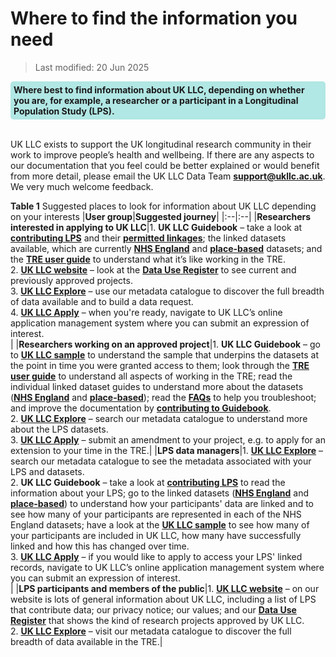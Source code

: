 
# Where to find the information you need
>Last modified: 20 Jun 2025

<div style="background-color: rgba(0, 178, 169, 0.3); padding: 5px; border-radius: 5px;"><strong>Where best to find information about UK LLC, depending on whether you are, for example, a researcher or a participant in a Longitudinal Population Study (LPS).</strong></div>  
<br>
   

UK LLC exists to support the UK longitudinal research community in their work to improve people’s health and wellbeing. If there are any aspects to our documentation that you feel could be better explained or would benefit from more detail, please email the UK LLC Data Team [**support@ukllc.ac.uk**](mailto:support@ukllc.ac.uk). We very much welcome feedback. 


**Table 1** Suggested places to look for information about UK LLC depending on your interests
|**User group**|**Suggested journey**|
|:--|:--|
|**Researchers interested in applying to UK LLC**|1. **UK LLC Guidebook** – take a look at [**contributing LPS**](https://guidebook.ukllc.ac.uk/docs/lps/lps_introduction) and their [**permitted linkages**](https://guidebook.ukllc.ac.uk/docs/lps/linkages/lps_linkages); the linked datasets available, which are currently [**NHS England**](https://guidebook.ukllc.ac.uk/docs/linked_health_data/nhs_england/nhse_intro) and [**place-based**](https://guidebook.ukllc.ac.uk/docs/linked_geo_data/place_based_intro) datasets; and the [**TRE user guide**](https://guidebook.ukllc.ac.uk/docs/user_guide/introduction) to understand what it’s like working in the TRE.<br>2. [**UK LLC website**](https://ukllc.ac.uk/) – look at the [**Data Use Register**](https://ukllc.ac.uk/data-use-register) to see current and previously approved projects.<br>3. [**UK LLC Explore**](https://explore.ukllc.ac.uk/) – use our metadata catalogue to discover the full breadth of data available and to build a data request.<br>4. [**UK LLC Apply**](https://apply.ukllc.ac.uk/) – when you're ready, navigate to UK LLC’s online application management system where you can submit an expression of interest.<br>|
|**Researchers working on an approved project**|1. **UK LLC Guidebook** – go to [**UK LLC sample**](https://guidebook.ukllc.ac.uk/docs/navigation/sample/ukllc_sample#) to understand the sample that underpins the datasets at the point in time you were granted access to them; look through the [**TRE user guide**](https://guidebook.ukllc.ac.uk/docs/user_guide/introduction) to understand all aspects of working in the TRE; read the individual linked dataset guides to understand more about the datasets ([**NHS England**](https://guidebook.ukllc.ac.uk/docs/linked_health_data/nhs_england/nhse_intro) and [**place-based**](https://guidebook.ukllc.ac.uk/docs/linked_geo_data/place_based_intro)); read the [**FAQs**](https://guidebook.ukllc.ac.uk/docs/faq/faq_intro) to help you troubleshoot; and improve the documentation by [**contributing to Guidebook**](https://guidebook.ukllc.ac.uk/docs/user_guide/contribute).<br>2. [**UK LLC Explore**](https://explore.ukllc.ac.uk/) – search our metadata catalogue to understand more about the LPS datasets.<br>3. [**UK LLC Apply**](https://apply.ukllc.ac.uk/) – submit an amendment to your project, e.g. to apply for an extension to your time in the TRE.|
|**LPS data managers**|1. [**UK LLC Explore**](https://explore.ukllc.ac.uk/) – search our metadata catalogue to see the metadata associated with your LPS and datasets.<br>2. **UK LLC Guidebook** – take a look at [**contributing LPS**](https://guidebook.ukllc.ac.uk/docs/lps/lps_introduction) to read the information about your LPS; go to the linked datasets ([**NHS England**](https://guidebook.ukllc.ac.uk/docs/linked_health_data/nhs_england/nhse_intro) and [**place-based**](https://guidebook.ukllc.ac.uk/docs/linked_geo_data/place_based_intro)) to understand how your participants' data are linked and to see how many of your participants are represented in each of the NHS England datasets; have a look at the [**UK LLC sample**](https://guidebook.ukllc.ac.uk/docs/navigation/sample/ukllc_sample#) to see how many of your participants are included in UK LLC, how many have successfully linked and how this has changed over time.<br>3. [**UK LLC Apply**](https://apply.ukllc.ac.uk/) – if you would like to apply to access your LPS' linked records, navigate to UK LLC’s online application management system where you can submit an expression of interest.<br>|
|**LPS participants and members of the public**|1. [**UK LLC website**](https://ukllc.ac.uk/) – on our website is lots of general information about UK LLC, including a list of LPS that contribute data; our privacy notice; our values; and our [**Data Use Register**](https://ukllc.ac.uk/data-use-register) that shows the kind of research projects approved by UK LLC.<br>2. [**UK LLC Explore**](https://explore.ukllc.ac.uk/) – visit our metadata catalogue to discover the full breadth of data available in the TRE.|




